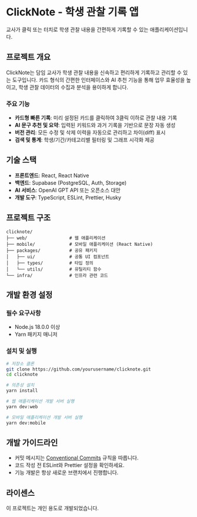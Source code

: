 # ClickNote - 학생 관찰 기록 앱

교사가 클릭 또는 터치로 학생 관찰 내용을 간편하게 기록할 수 있는 애플리케이션입니다.

## 프로젝트 개요

ClickNote는 담임 교사가 학생 관찰 내용을 신속하고 편리하게 기록하고 관리할 수 있는 도구입니다. 카드 형식의 간편한 인터페이스와 AI 추천 기능을 통해 업무 효율성을 높이고, 학생 관찰 데이터의 수집과 분석을 용이하게 합니다.

### 주요 기능

- **카드형 빠른 기록**: 미리 설정된 카드를 클릭하여 3클릭 이하로 관찰 내용 기록
- **AI 문구 추천 및 요약**: 입력된 키워드와 과거 기록을 기반으로 문장 자동 생성
- **버전 관리**: 모든 수정 및 삭제 이력을 자동으로 관리하고 차이(diff) 표시
- **검색 및 통계**: 학생/기간/카테고리별 필터링 및 그래프 시각화 제공

## 기술 스택

- **프론트엔드**: React, React Native
- **백엔드**: Supabase (PostgreSQL, Auth, Storage)
- **AI 서비스**: OpenAI GPT API 또는 오픈소스 대안
- **개발 도구**: TypeScript, ESLint, Prettier, Husky

## 프로젝트 구조

```
clicknote/
├── web/                # 웹 애플리케이션
├── mobile/             # 모바일 애플리케이션 (React Native)
├── packages/           # 공유 패키지
│   ├── ui/             # 공통 UI 컴포넌트
│   ├── types/          # 타입 정의
│   └── utils/          # 유틸리티 함수
└── infra/              # 인프라 관련 코드
```

## 개발 환경 설정

### 필수 요구사항

- Node.js 18.0.0 이상
- Yarn 패키지 매니저

### 설치 및 실행

```bash
# 저장소 클론
git clone https://github.com/yourusername/clicknote.git
cd clicknote

# 의존성 설치
yarn install

# 웹 애플리케이션 개발 서버 실행
yarn dev:web

# 모바일 애플리케이션 개발 서버 실행
yarn dev:mobile
```

## 개발 가이드라인

- 커밋 메시지는 [Conventional Commits](https://www.conventionalcommits.org/) 규칙을 따릅니다.
- 코드 작성 전 ESLint와 Prettier 설정을 확인하세요.
- 기능 개발은 항상 새로운 브랜치에서 진행합니다.

## 라이센스

이 프로젝트는 개인 용도로 개발되었습니다. 